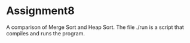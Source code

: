 # Assignment8
A comparison of Merge Sort and Heap Sort.
The file ./run is a script that compiles and runs the program.
